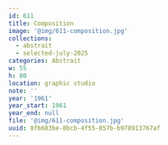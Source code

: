 ```yaml
---
id: 611
title: Composition
image: '@img/611-composition.jpg'
collections:
  - abstrait
  - selected-july-2025
categories: Abstrait
w: 55
h: 80
location: graphic studio
note: ''
year: '1961'
year_start: 1961
year_end: null
file: '@img/611-composition.jpg'
uuid: 8f6683be-8bcb-4f55-857b-b978913767af
---
```


